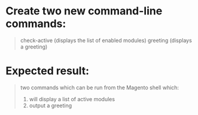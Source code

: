 # Create two new command-line commands:

> check-active (displays the list of enabled modules)
> greeting (displays a greeting)

# Expected result:
> two commands which can be run from the Magento shell which:
> 1. will display a list of active modules
> 2. output a greeting